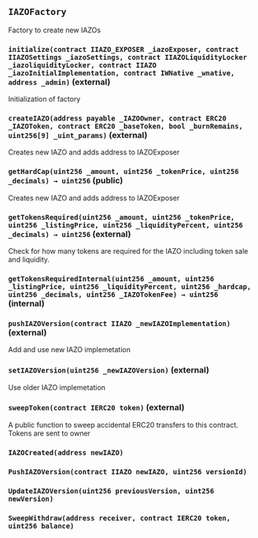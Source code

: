 ## `IAZOFactory`

Factory to create new IAZOs




### `initialize(contract IIAZO_EXPOSER _iazoExposer, contract IIAZOSettings _iazoSettings, contract IIAZOLiquidityLocker _iazoliquidityLocker, contract IIAZO _iazoInitialImplementation, contract IWNative _wnative, address _admin)` (external)

Initialization of factory




### `createIAZO(address payable _IAZOOwner, contract ERC20 _IAZOToken, contract ERC20 _baseToken, bool _burnRemains, uint256[9] _uint_params)` (external)

Creates new IAZO and adds address to IAZOExposer




### `getHardCap(uint256 _amount, uint256 _tokenPrice, uint256 _decimals) → uint256` (public)

Creates new IAZO and adds address to IAZOExposer




### `getTokensRequired(uint256 _amount, uint256 _tokenPrice, uint256 _listingPrice, uint256 _liquidityPercent, uint256 _decimals) → uint256` (external)

Check for how many tokens are required for the IAZO including token sale and liquidity.




### `getTokensRequiredInternal(uint256 _amount, uint256 _listingPrice, uint256 _liquidityPercent, uint256 _hardcap, uint256 _decimals, uint256 _IAZOTokenFee) → uint256` (internal)





### `pushIAZOVersion(contract IIAZO _newIAZOImplementation)` (external)

Add and use new IAZO implemetation




### `setIAZOVersion(uint256 _newIAZOVersion)` (external)

Use older IAZO implemetation




### `sweepToken(contract IERC20 token)` (external)

A public function to sweep accidental ERC20 transfers to this contract. 
  Tokens are sent to owner





### `IAZOCreated(address newIAZO)`





### `PushIAZOVersion(contract IIAZO newIAZO, uint256 versionId)`





### `UpdateIAZOVersion(uint256 previousVersion, uint256 newVersion)`





### `SweepWithdraw(address receiver, contract IERC20 token, uint256 balance)`





